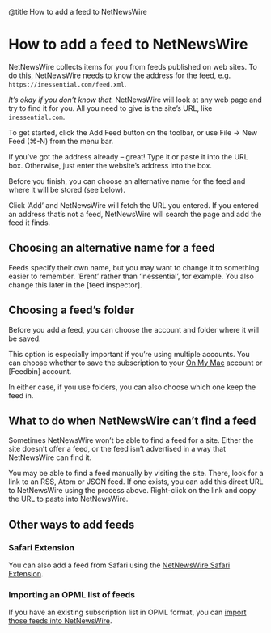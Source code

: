@title How to add a feed to NetNewsWire

# How to add a feed to NetNewsWire

NetNewsWire collects items for you from feeds published on web sites. To do this, NetNewsWire needs to know the address for the feed, e.g. `https://inessential.com/feed.xml`.

*It’s okay if you don’t know that.* NetNewsWire will look at any web page and try to find it for you. All you need to give is the site’s URL, like `inessential.com`.

To get started, click the Add Feed button on the toolbar, or use File → New Feed (⌘-N) from the menu bar.

If you’ve got the address already – great! Type it or paste it into the URL box. Otherwise, just enter the website’s address into the box. 

Before you finish, you can choose an alternative name for the feed and where it will be stored (see below).

Click ‘Add’ and NetNewsWire will fetch the URL you entered. If you entered an address that’s not a feed, NetNewsWire will search the page and add the feed it finds.


## Choosing an alternative name for a feed

Feeds specify their own name, but you may want to change it to something easier to remember. ‘Brent’ rather than ‘inessential’, for example. You also change this later in the [feed inspector].


## Choosing a feed’s folder

Before you add a feed, you can choose the account and folder where it will be saved. 

This option is especially important if you’re using multiple accounts. You can choose whether to save the subscription to your [On My Mac](on-my-mac.html) account or [Feedbin] account.

In either case, if you use folders, you can also choose which one keep the feed in.


## What to do when NetNewsWire can’t find a feed

Sometimes NetNewsWire won’t be able to find a feed for a site.  Either the site doesn’t offer a feed, or the feed isn’t advertised in a way that NetNewsWire can find it.

You may be able to find a feed manually by visiting the site. There, look for a link to an RSS, Atom or JSON feed. If one exists, you can add this direct URL to NetNewsWire using the process above. Right-click on the link and copy the URL to paste into NetNewsWire.


## Other ways to add feeds

### Safari Extension

You can also add a feed from Safari using the [NetNewsWire Safari Extension](safari-extension.html).

### Importing an OPML list of feeds

If you have an existing subscription list in OPML format, you can [import those feeds into NetNewsWire](import-opml.html).